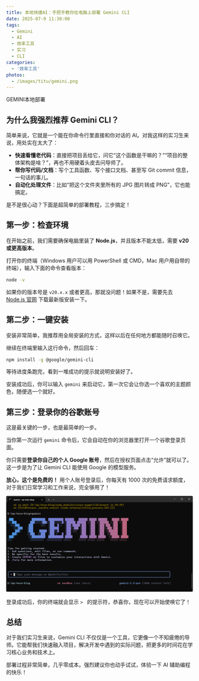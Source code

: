 ```yaml
---
title: 本地快捷AI：手把手教你在电脑上部署 Gemini CLI
date: 2025-07-9 11:30:00
tags:
  - Gemini
  - AI
  - 效率工具
  - 实习
  - CLI
categories:
  - '效率工具'
photos:
  - /images/titu/gemini.png
---
```



GEMINI本地部署

<!-- more -->

## 为什么我强烈推荐 Gemini CLI？

简单来说，它就是一个能在你命令行里直接和你对话的 AI。对我这样的实习生来说，用处实在太大了：

*   **快速看懂老代码**：直接把项目丢给它，问它“这个函数是干嘛的？”“项目的整体架构是啥？”，再也不用硬着头皮去问导师了。
*   **帮你写代码/文档**：写个工具函数、写个接口文档、甚至写 Git commit 信息，一句话的事儿。
*   **自动化处理文件**：比如“把这个文件夹里所有的 JPG 图片转成 PNG”，它也能搞定。

是不是很心动？下面是超简单的部署教程，三步搞定！

## 第一步：检查环境

在开始之前，我们需要确保电脑里装了 **Node.js**，并且版本不能太低，需要 **v20 或更高版本**。

打开你的终端（Windows 用户可以用 PowerShell 或 CMD，Mac 用户用自带的终端），输入下面的命令查看版本：

```bash
node -v
```
如果你的版本号是 `v20.x.x` 或者更高，那就没问题！如果不是，需要先去 [Node.js 官网](https://nodejs.org/) 下载最新版安装一下。

## 第二步：一键安装

安装非常简单，我推荐用全局安装的方式，这样以后在任何地方都能随时召唤它。

继续在终端里输入这行命令，然后回车：

```bash
npm install -g @google/gemini-cli
```
等待进度条跑完，看到一堆成功的提示就说明安装好了。

<!-- 在这里可以放一张终端安装成功的截图 -->

安装成功后，你可以输入 `gemini` 来启动它，第一次它会让你选一个喜欢的主题颜色，随便选一个就好。

## 第三步：登录你的谷歌账号

这是最关键的一步，也是最简单的一步。

当你第一次运行 `gemini` 命令后，它会自动在你的浏览器里打开一个谷歌登录页面。

你只需要**登录你自己的个人 Google 账号**，然后在授权页面点击“允许”就可以了。这一步是为了让 Gemini CLI 能使用 Google 的模型服务。

**放心，这个是免费的！** 用个人账号登录后，你每天有 1000 次的免费请求额度，对于我们日常学习和工作来说，完全够用了！

![gemini success](/images/gemini成果.png)

登录成功后，你的终端就会显示 `> ` 的提示符，恭喜你，现在可以开始使唤它了！

## 总结

对于我们实习生来说，Gemini CLI 不仅仅是一个工具，它更像一个不知疲倦的导师。它能帮我们快速融入项目，解决开发中遇到的实际问题，把更多的时间花在学习核心业务和技术上。

部署过程非常简单，几乎零成本。强烈建议你也动手试试，体验一下 AI 辅助编程的快乐！
```